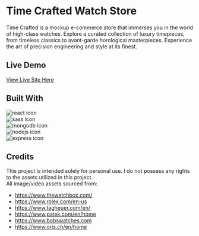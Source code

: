 # Time Crafted Watch Store

Time Crafted is a mockup e-commerce store that immerses you in the world of high-class watches. Explore a curated collection of luxury timepieces, from timeless classics to avant-garde horological masterpieces. Experience the art of precision engineering and style at its finest.

## Live Demo
[View Live Site Here](https://tylermommsen-watchstore.netlify.app)

## Built With
<div>
  <img src="https://img.shields.io/badge/react-%2320232a.svg?style=for-the-badge&logo=react&logoColor=%2361DAFB" alt="react icon">
  </br>
  <img src="https://img.shields.io/badge/SASS-hotpink.svg?style=for-the-badge&logo=SASS&logoColor=white" alt="sass icon">
  </br>
  <img src="https://img.shields.io/badge/MongoDB-%234ea94b.svg?style=for-the-badge&logo=mongodb&logoColor=white" alt="mongodb icon">
  </br>
  <img src="https://img.shields.io/badge/node.js-6DA55F?style=for-the-badge&logo=node.js&logoColor=white" alt="nodejs icon">
  </br>
  <img src="https://img.shields.io/badge/express.js-%23404d59.svg?style=for-the-badge&logo=express&logoColor=%2361DAFB" alt="express icon">
</div>

## Credits

This project is intended solely for personal use. I do not possess any rights to the assets utilized in this project.   
All image/video assets sourced from:  
* https://www.thewatchbox.com/
* https://www.rolex.com/en-us
* https://www.tagheuer.com/en/
* https://www.patek.com/en/home
* https://www.bobswatches.com
* https://www.oris.ch/en/home
